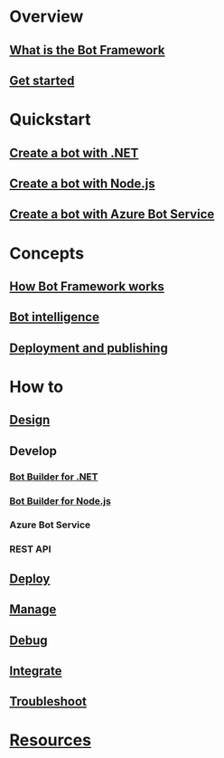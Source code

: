 # Overview
## [What is the Bot Framework](framework-overview.md)
## [Get started](bot-framework-botbuilder-overview.md)
# Quickstart
## [Create a bot with .NET](~/dotnet/getstarted.md)
## [Create a bot with Node.js](~/nodejs/getstarted.md)
## [Create a bot with Azure Bot Service](~/azure-bot-service/getstarted.md)
# Concepts
## [How Bot Framework works](overview-how-bot-framework-works.md)
## [Bot intelligence](~/intelligent-bots.md)
## [Deployment and publishing](~/publish-bot-overview.md)
# How to
## [Design](design/TOC.md)
## Develop
### [Bot Builder for .NET](dotnet/)
### [Bot Builder for Node.js](nodejs/)
### Azure Bot Service
### REST API
## [Deploy](deploy/TOC.md)
## [Manage](manage/TOC.md)
## [Debug](debug/TOC.md)
## [Integrate](integrate/TOC.md)
## [Troubleshoot](troubleshoot/TOC.md)
# [Resources](resources/TOC.md)
